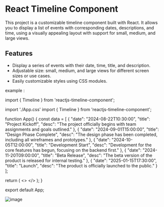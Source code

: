 # React Timeline Component

This project is a customizable timeline component built with React. It allows you to display a list of events with corresponding dates, descriptions, and time, using a visually appealing layout with support for small, medium, and large views.

## Features

- Display a series of events with their date, time, title, and description.
- Adjustable size: small, medium, and large views for different screen sizes or use cases.
- Easily customizable styles using CSS modules.



example :

import { Timeline } from 'reactjs-timeline-component';


import './App.css'
import { Timeline } from 'reactjs-timeline-component';

function App() {
  const data = [
    {
      "date": "2024-08-22T10:30:00", 
      "title": "Project Kickoff",
      "desc": "The project officially begins with team assignments and goals outlined."
    },
    {
      "date": "2024-09-01T15:00:00",
      "title": "Design Phase Complete",
      "desc": "The design phase has been completed, including all wireframes and prototypes."
    },
    {
      "date": "2024-10-05T12:00:00",
      "title": "Development Start",
      "desc": "Development for the core features has begun, focusing on the backend first."
    },
    {
      "date": "2024-11-20T09:00:00",
      "title": "Beta Release",
      "desc": "The beta version of the product is released for internal testing."
    },
    {
      "date": "2025-01-15T17:30:00",
      "title": "Launch",
      "desc": "The product is officially launched to the public."
    }
  ];

  return (
    <>
      <Timeline items={data} size="lg" />
    </>
  );
}

export default App;



![image](https://github.com/user-attachments/assets/3519a753-addd-4630-a968-200f7ae06286)


